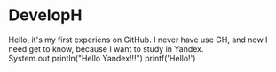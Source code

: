 # DevelopH
Hello, it's my first experiens on GitHub.
I never have use GH, and now I need get to know, because I want to study in Yandex.
System.out.println("Hello Yandex!!!")
printf('Hello!')
